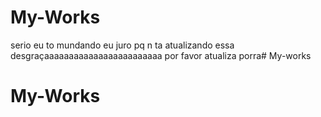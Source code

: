 # My-Works
serio eu to mundando eu juro pq n ta atualizando essa desgraçaaaaaaaaaaaaaaaaaaaaaaaa por favor atualiza porra# My-works
# My-Works
